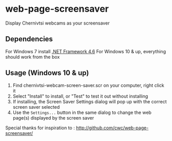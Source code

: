 # web-page-screensaver

Display Chernivtsi webcams as your screensaver

## Dependencies

For Windows 7 install [.NET Framework 4.6](https://www.microsoft.com/en-us/download/details.aspx?id=48130)
For Windows 10 & up, everything should work from the box

## Usage (Windows 10 & up)

1. Find chernivtsi-webcam-screen-saver.scr on your computer, right click it
2. Select "Install" to install, or "Test" to test it out without installing
3. If installing, the Screen Saver Settings dialog will pop up with the correct screen saver selected
4. Use the `Settings...` button in the same dialog to change the web page(s) displayed by the screen saver

Special thanks for inspiration to : http://github.com/cwc/web-page-screensaver/